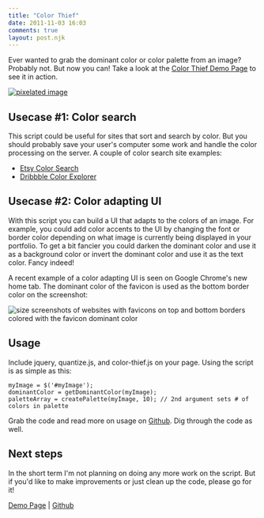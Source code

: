 ```yaml
---
title: "Color Thief"
date: 2011-11-03 16:03
comments: true
layout: post.njk
---
```

Ever wanted to grab the dominant color or color palette from an image? Probably not. But now you can! Take a look at the <a href="http://lokeshdhakar.com/projects/color-thief" class="loadPageInline">Color Thief Demo Page</a> to see it in action.

<div class="figure">
  <a href="http://lokeshdhakar.com/projects/color-thief/">
    <img src="/media/posts/color-thief/color-thief-pixels.png" alt="pixelated image" title="color thief example" />
  </a>
</div>

## Usecase #1: Color search

This script could be useful for sites that sort and search by color. But you should probably save your user's computer some work and handle the color processing on the server. A couple of color search site examples:

*   [Etsy Color Search][2]
*   [Dribbble Color Explorer][3]

## Usecase #2: Color adapting UI

With this script you can build a UI that adapts to the colors of an image. For example, you could add color accents to the UI by changing the font or border color depending on what image is currently being displayed in your portfolio. To get a bit fancier you could darken the dominant color and use it as a background color or invert the dominant color and use it as the text color. Fancy indeed!

A recent example of a color adapting UI is seen on Google Chrome's new home tab. The dominant color of the favicon is used as the bottom border color on the screenshot:

<div class="figure">
  <img src="/media/posts/color-thief/chrome-home-tab.png" alt="size screenshots of websites with favicons on top and bottom borders colored with the favicon dominant color" title="chrome_home_tab" />
</div>

## Usage

Include jquery, quantize.js, and color-thief.js on your page. Using the script is as simple as this:

    myImage = $('#myImage');
    dominantColor = getDominantColor(myImage);
    paletteArray = createPalette(myImage, 10); // 2nd argument sets # of colors in palette

Grab the code and read more on usage on [Github][4]. Dig through the code as well.

## Next steps

In the short term I'm not planning on doing any more work on the script. But if you'd like to make improvements or just clean up the code, please go for it!

[Demo Page][1] | [Github][4]

 [1]: http://lokeshdhakar.com/projects/color-thief/
 [2]: http://www.etsy.com/color.php
 [3]: http://dribbble.com/colors/
 [4]: https://github.com/lokesh/color-thief
